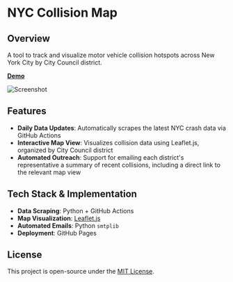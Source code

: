 # NYC Collision Map

## Overview

A tool to track and visualize motor vehicle collision hotspots across New York City by City Council district. 

**[Demo](https://farhanazam98.github.io/nyc-collision-map/)**

![Screenshot](assets/screenshot.png)

## Features

- **Daily Data Updates**: Automatically scrapes the latest NYC crash data via GitHub Actions
- **Interactive Map View**: Visualizes collision data using Leaflet.js, organized by City Council district
- **Automated Outreach**: Support for emailing each district's representative a summary of recent collisions, including a direct link to the relevant map view

## Tech Stack & Implementation

- **Data Scraping**: Python + GitHub Actions
- **Map Visualization**: [Leaflet.js](https://leafletjs.com/)
- **Automated Emails**: Python `smtplib`
- **Deployment**: GitHub Pages

## License

This project is open-source under the [MIT License](LICENSE).


